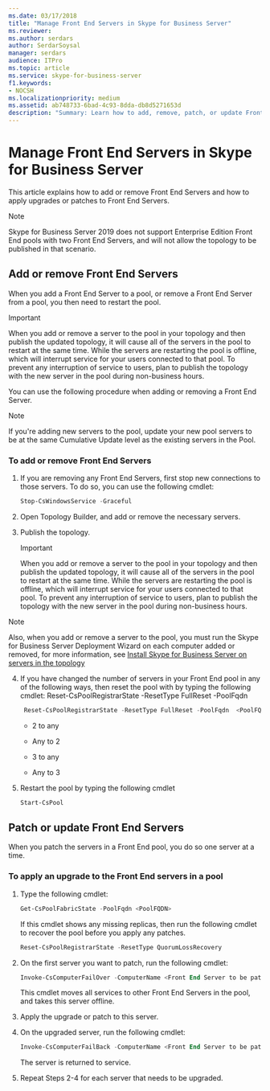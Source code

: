 ```yaml
---
ms.date: 03/17/2018
title: "Manage Front End Servers in Skype for Business Server"
ms.reviewer: 
ms.author: serdars
author: SerdarSoysal
manager: serdars
audience: ITPro
ms.topic: article
ms.service: skype-for-business-server
f1.keywords:
- NOCSH
ms.localizationpriority: medium
ms.assetid: ab748733-6bad-4c93-8dda-db8d5271653d
description: "Summary: Learn how to add, remove, patch, or update Front End Servers in Skype for Business Server."
---
```


# Manage Front End Servers in Skype for Business Server
 
This article explains how to add or remove Front End Servers and how to apply upgrades or patches to Front End Servers.

  > [!NOTE]
> Skype for Business Server 2019 does not support Enterprise Edition Front End pools with two Front End Servers, and will not allow the topology to be published in that scenario.

## Add or remove Front End Servers
  
When you add a Front End Server to a pool, or remove a Front End Server from a pool, you then need to restart the pool. 
  
> [!IMPORTANT]
> When you add or remove a server to the pool in your topology and then publish the updated topology, it will cause all of the servers in the pool to restart at the same time. While the servers are restarting the pool is offline, which will interrupt service for your users connected to that pool. To prevent any interruption of service to users, plan to publish the topology with the new server in the pool during non-business hours. 
  
You can use the following procedure when adding or removing a Front End Server.
  
> [!NOTE]
> If you're adding new servers to the pool, update your new pool servers to be at the same Cumulative Update level as the existing servers in the Pool. 
  
### To add or remove Front End Servers

1. If you are removing any Front End Servers, first stop new connections to those servers. To do so, you can use the following cmdlet:
    
   ```PowerShell
   Stop-CsWindowsService -Graceful
   ```

2. Open Topology Builder, and add or remove the necessary servers. 
    
3. Publish the topology.
    
    > [!IMPORTANT]
    > When you add or remove a server to the pool in your topology and then publish the updated topology, it will cause all of the servers in the pool to restart at the same time. While the servers are restarting the pool is offline, which will interrupt service for your users connected to that pool. To prevent any interruption of service to users, plan to publish the topology with the new server in the pool during non-business hours. 
  
  > [!NOTE]
> Also, when you add or remove a server to the pool, you must run the Skype for Business Server Deployment Wizard on each computer added or removed, for more information, see [Install Skype for Business Server on servers in the topology](../../deploy/install/install-skype-for-business-server.md)
  
4. If you have changed the number of servers in your Front End pool in any of the following ways, then reset the pool with by typing the following cmdlet: Reset-CsPoolRegistrarState -ResetType FullReset -PoolFqdn 
    
   ```PowerShell
    Reset-CsPoolRegistrarState -ResetType FullReset -PoolFqdn  <PoolFQDN>
   ```

     - 2 to any
    
     - Any to 2
    
     - 3 to any
    
     - Any to 3
    
5. Restart the pool by typing the following cmdlet
    
   ```PowerShell
   Start-CsPool
   ```

## Patch or update Front End Servers

When you patch the servers in a Front End pool, you do so one server at a time. 
  
### To apply an upgrade to the Front End servers in a pool

1. Type the following cmdlet:
    
   ```PowerShell
   Get-CsPoolFabricState -PoolFqdn <PoolFQDN>
   ```

     If this cmdlet shows any missing replicas, then run the following cmdlet to recover the pool before you apply any patches.
    
   ```PowerShell
   Reset-CsPoolRegistrarState -ResetType QuorumLossRecovery
   ```

2. On the first server you want to patch, run the following cmdlet:
    
   ```PowerShell
   Invoke-CsComputerFailOver -ComputerName <Front End Server to be patched>
   ```

    This cmdlet moves all services to other Front End Servers in the pool, and takes this server offline.
    
3. Apply the upgrade or patch to this server.
    
4. On the upgraded server, run the following cmdlet:
    
   ```PowerShell
   Invoke-CsComputerFailBack -ComputerName <Front End Server to be patched>
   ```

    The server is returned to service.
    
5. Repeat Steps 2-4 for each server that needs to be upgraded.

